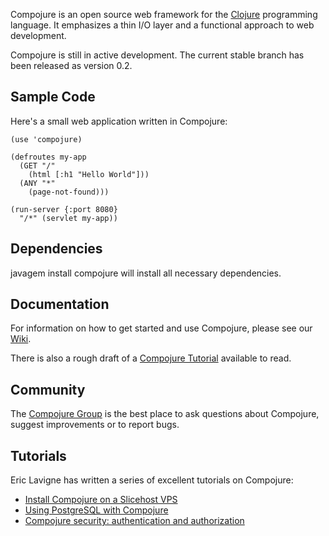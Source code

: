 Compojure is an open source web framework for the [Clojure](http://clojure.org)
programming language. It emphasizes a thin I/O layer and a functional approach
to web development.

Compojure is still in active development. The current stable branch has been
released as version 0.2.

Sample Code
-----------

Here's a small web application written in Compojure:

    (use 'compojure)

    (defroutes my-app
      (GET "/"
        (html [:h1 "Hello World"]))
      (ANY "*"
        (page-not-found)))

    (run-server {:port 8080}
      "/*" (servlet my-app))

Dependencies
------------

javagem install compojure will install all necessary dependencies.

Documentation
-------------

For information on how to get started and use Compojure, please see our
[Wiki](http://en.wikibooks.org/wiki/Compojure).

There is also a rough draft of a [Compojure Tutorial](http://groups.google.com/group/compojure/browse_thread/thread/3c507da23540da6e)
available to read.

Community
---------

The [Compojure Group](http://groups.google.com/group/compojure) is the best place
to ask questions about Compojure, suggest improvements or to report bugs.

Tutorials
---------

Eric Lavigne has written a series of excellent tutorials on Compojure:

* [Install Compojure on a Slicehost VPS](http://ericlavigne.wordpress.com/2008/12/18/compojure-on-a-slicehost-vps/)
* [Using PostgreSQL with Compojure](http://ericlavigne.wordpress.com/2008/12/28/using-postgresql-with-compojure/)
* [Compojure security: authentication and authorization](http://ericlavigne.wordpress.com/2009/01/04/compojure-security-authentication-and-authorization/)
